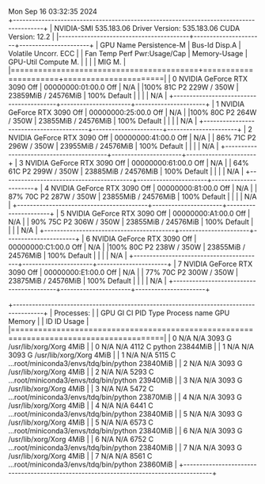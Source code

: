 Mon Sep 16 03:32:35 2024       
+---------------------------------------------------------------------------------------+
| NVIDIA-SMI 535.183.06             Driver Version: 535.183.06   CUDA Version: 12.2     |
|-----------------------------------------+----------------------+----------------------+
| GPU  Name                 Persistence-M | Bus-Id        Disp.A | Volatile Uncorr. ECC |
| Fan  Temp   Perf          Pwr:Usage/Cap |         Memory-Usage | GPU-Util  Compute M. |
|                                         |                      |               MIG M. |
|=========================================+======================+======================|
|   0  NVIDIA GeForce RTX 3090        Off | 00000000:01:00.0 Off |                  N/A |
|100%   81C    P2             229W / 350W |  23859MiB / 24576MiB |    100%      Default |
|                                         |                      |                  N/A |
+-----------------------------------------+----------------------+----------------------+
|   1  NVIDIA GeForce RTX 3090        Off | 00000000:25:00.0 Off |                  N/A |
|100%   80C    P2             264W / 350W |  23855MiB / 24576MiB |    100%      Default |
|                                         |                      |                  N/A |
+-----------------------------------------+----------------------+----------------------+
|   2  NVIDIA GeForce RTX 3090        Off | 00000000:41:00.0 Off |                  N/A |
| 86%   71C    P2             296W / 350W |  23955MiB / 24576MiB |    100%      Default |
|                                         |                      |                  N/A |
+-----------------------------------------+----------------------+----------------------+
|   3  NVIDIA GeForce RTX 3090        Off | 00000000:61:00.0 Off |                  N/A |
| 64%   61C    P2             299W / 350W |  23885MiB / 24576MiB |    100%      Default |
|                                         |                      |                  N/A |
+-----------------------------------------+----------------------+----------------------+
|   4  NVIDIA GeForce RTX 3090        Off | 00000000:81:00.0 Off |                  N/A |
| 87%   70C    P2             287W / 350W |  23855MiB / 24576MiB |    100%      Default |
|                                         |                      |                  N/A |
+-----------------------------------------+----------------------+----------------------+
|   5  NVIDIA GeForce RTX 3090        Off | 00000000:A1:00.0 Off |                  N/A |
| 90%   75C    P2             306W / 350W |  23855MiB / 24576MiB |    100%      Default |
|                                         |                      |                  N/A |
+-----------------------------------------+----------------------+----------------------+
|   6  NVIDIA GeForce RTX 3090        Off | 00000000:C1:00.0 Off |                  N/A |
|100%   80C    P2             238W / 350W |  23855MiB / 24576MiB |    100%      Default |
|                                         |                      |                  N/A |
+-----------------------------------------+----------------------+----------------------+
|   7  NVIDIA GeForce RTX 3090        Off | 00000000:E1:00.0 Off |                  N/A |
| 77%   70C    P2             300W / 350W |  23875MiB / 24576MiB |    100%      Default |
|                                         |                      |                  N/A |
+-----------------------------------------+----------------------+----------------------+
                                                                                         
+---------------------------------------------------------------------------------------+
| Processes:                                                                            |
|  GPU   GI   CI        PID   Type   Process name                            GPU Memory |
|        ID   ID                                                             Usage      |
|=======================================================================================|
|    0   N/A  N/A      3093      G   /usr/lib/xorg/Xorg                            4MiB |
|    0   N/A  N/A      4112      C   python                                    23844MiB |
|    1   N/A  N/A      3093      G   /usr/lib/xorg/Xorg                            4MiB |
|    1   N/A  N/A      5115      C   ...root/miniconda3/envs/tdq/bin/python    23840MiB |
|    2   N/A  N/A      3093      G   /usr/lib/xorg/Xorg                            4MiB |
|    2   N/A  N/A      5293      C   ...root/miniconda3/envs/tdq/bin/python    23940MiB |
|    3   N/A  N/A      3093      G   /usr/lib/xorg/Xorg                            4MiB |
|    3   N/A  N/A      5472      C   ...root/miniconda3/envs/tdq/bin/python    23870MiB |
|    4   N/A  N/A      3093      G   /usr/lib/xorg/Xorg                            4MiB |
|    4   N/A  N/A      6441      C   ...root/miniconda3/envs/tdq/bin/python    23840MiB |
|    5   N/A  N/A      3093      G   /usr/lib/xorg/Xorg                            4MiB |
|    5   N/A  N/A      6573      C   ...root/miniconda3/envs/tdq/bin/python    23840MiB |
|    6   N/A  N/A      3093      G   /usr/lib/xorg/Xorg                            4MiB |
|    6   N/A  N/A      6752      C   ...root/miniconda3/envs/tdq/bin/python    23840MiB |
|    7   N/A  N/A      3093      G   /usr/lib/xorg/Xorg                            4MiB |
|    7   N/A  N/A      8561      C   ...root/miniconda3/envs/tdq/bin/python    23860MiB |
+---------------------------------------------------------------------------------------+
